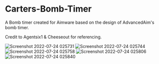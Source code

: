 # Carters-Bomb-Timer
A Bomb timer created for Aimware based on the design of AdvancedAim's bomb timer. 

Credit to Agentsix1 & Cheeseout for referencing.

![Screenshot 2022-07-24 025731](https://user-images.githubusercontent.com/39221871/180636240-031a755d-0d0d-4b9a-89e8-ddc47d758e80.png)
![Screenshot 2022-07-24 025744](https://user-images.githubusercontent.com/39221871/180636248-1fda6cfa-a563-4831-a0f9-89fd235f63f5.png)
![Screenshot 2022-07-24 025758](https://user-images.githubusercontent.com/39221871/180636249-6b0f5be7-d550-48f5-9966-a9b2f7aa5dfc.png)
![Screenshot 2022-07-24 025806](https://user-images.githubusercontent.com/39221871/180636250-1862e164-8945-441a-a68f-819f443bf866.png)
![Screenshot 2022-07-24 025840](https://user-images.githubusercontent.com/39221871/180636252-af4a4841-742d-4ffe-98d6-70f761bcf267.png)
